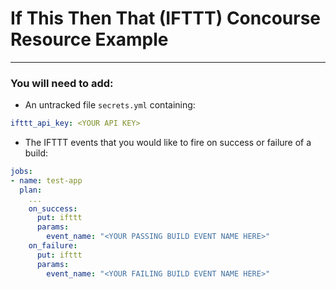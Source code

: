 # If This Then That (IFTTT) Concourse Resource Example

---

### You will need to add:

- An untracked file `secrets.yml` containing:

```.yml
ifttt_api_key: <YOUR API KEY>
```

- The IFTTT events that you would like to fire on success or failure of a build:

```.yml
jobs:
- name: test-app
  plan:
    ...
    on_success:
      put: ifttt
      params:
        event_name: "<YOUR PASSING BUILD EVENT NAME HERE>"
    on_failure:
      put: ifttt
      params:
        event_name: "<YOUR FAILING BUILD EVENT NAME HERE>"

```